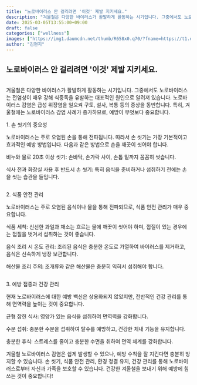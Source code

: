 ```yaml
---
title: "노로바이러스 안 걸리려면 '이것' 제발 지키세요."
description: "겨울철은 다양한 바이러스가 활발하게 활동하는 시기입니다. 그중에서도 노로바이러스는 전염성이 매우 강해 식중독을 유발하는 대표적인 원인으로 알려져 있습니다. 노로바이러스 감염은 급성 위장염을 일으켜 구토, 설사, 복통 등의 증상을 동반합니다. 특히, 겨울철에는 노로바이러"
date: 2025-03-05T13:55:00+09:00
draft: false
categories: ["wellness"]
images: ["https://img1.daumcdn.net/thumb/R658x0.q70/?fname=https://t1.daumcdn.net/news/202412/04/happiness/20241204151522522hwco.jpg", "https://img3.daumcdn.net/thumb/R658x0.q70/?fname=https://t1.daumcdn.net/news/202412/04/happiness/20241204151522714fkpv.jpg", "https://img2.daumcdn.net/thumb/R658x0.q70/?fname=https://t1.daumcdn.net/news/202412/04/happiness/20241204151522236vtbr.webp"]
author: "김현지"
---
```


<h2 >노로바이러스 안 걸리려면 '이것' 제발 지키세요.</h2> <figure ><img src="https://img1.daumcdn.net/thumb/R658x0.q70/?fname=https://t1.daumcdn.net/news/202412/04/happiness/20241204151522522hwco.jpg" alt=""/></figure> <p>겨울철은 다양한 바이러스가 활발하게 활동하는 시기입니다. 그중에서도 노로바이러스는 전염성이 매우 강해 식중독을 유발하는 대표적인 원인으로 알려져 있습니다. 노로바이러스 감염은 급성 위장염을 일으켜 구토, 설사, 복통 등의 증상을 동반합니다. 특히, 겨울철에는 노로바이러스 감염 사례가 증가하므로, 예방이 무엇보다 중요합니다.</p> <p>1. 손 씻기의 중요성</p> <p>노로바이러스는 주로 오염된 손을 통해 전파됩니다. 따라서 손 씻기는 가장 기본적이고 효과적인 예방 방법입니다. 다음과 같은 방법으로 손을 깨끗이 씻어야 합니다.</p> <p>비누와 물로 20초 이상 씻기: 손바닥, 손가락 사이, 손톱 밑까지 꼼꼼히 씻습니다.</p> <p>식사 전과 화장실 사용 후 반드시 손 씻기: 특히 음식을 준비하거나 섭취하기 전에는 손을 씻는 습관을 들입니다.</p> <figure ><img src="https://img3.daumcdn.net/thumb/R658x0.q70/?fname=https://t1.daumcdn.net/news/202412/04/happiness/20241204151522714fkpv.jpg" alt=""/></figure> <p>2. 식품 안전 관리</p> <p>노로바이러스는 주로 오염된 음식이나 물을 통해 전파되므로, 식품 안전 관리가 매우 중요합니다.</p> <p>식품 세척: 신선한 과일과 채소는 흐르는 물에 깨끗이 씻어야 하며, 껍질이 있는 경우에는 껍질을 벗겨서 섭취하는 것이 좋습니다.</p> <p>음식 조리 시 온도 관리: 조리된 음식은 충분한 온도로 가열하여 바이러스를 제거하고, 음식은 신속하게 냉장 보관합니다.</p> <p>해산물 조리 주의: 조개류와 같은 해산물은 충분히 익혀서 섭취해야 합니다.</p> <figure ><img src="https://img2.daumcdn.net/thumb/R658x0.q70/?fname=https://t1.daumcdn.net/news/202412/04/happiness/20241204151522236vtbr.webp" alt=""/></figure> <p>3. 예방 접종과 건강 관리</p> <p>현재 노로바이러스에 대한 예방 백신은 상용화되지 않았지만, 전반적인 건강 관리를 통해 면역력을 높이는 것이 중요합니다.</p> <p>균형 잡힌 식사: 영양가 있는 음식을 섭취하여 면역력을 강화합니다.</p> <p>수분 섭취: 충분한 수분을 섭취하여 탈수를 예방하고, 건강한 체내 기능을 유지합니다.</p> <p>충분한 휴식: 스트레스를 줄이고 충분한 수면을 취하여 면역 체계를 강화합니다.</p> <p>겨울철 노로바이러스 감염은 쉽게 발생할 수 있으나, 예방 수칙을 잘 지킨다면 충분히 방지할 수 있습니다. 손 씻기, 식품 안전 관리, 환경 청결 유지, 건강 관리를 통해 노로바이러스로부터 자신과 가족을 보호할 수 있습니다. 건강한 겨울철을 보내기 위해 예방에 힘쓰는 것이 중요합니다!</p>